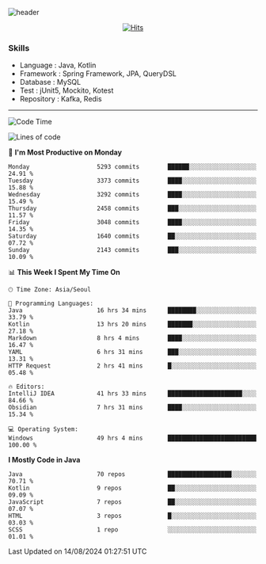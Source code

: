 <!-- Github Profile Readme로 프로필 꾸미기 : https://zzsza.github.io/development/2020/07/10/make-github-profile-readme/ -->

<!-- github theme -->
  <!-- 
    ![header](https://capsule-render.vercel.app/api?type=slice&color=e0f0e3&height=150&section=header&text=beasy&fontSize=45)
  -->
  ![header](https://capsule-render.vercel.app/api?type=soft&color=e0f0e3&height=150&section=header&text=Choi-YongSeok&fontSize=55&animation=twinkling)


<!-- hits count : https://hits.seeyoufarm.com/ -->
<div align=center>
    
  [![Hits](https://hits.seeyoufarm.com/api/count/incr/badge.svg?url=https%3A%2F%2Fgithub.com%2Fchoi-ys&count_bg=%2379C83D&title_bg=%23555555&icon=&icon_color=%23E7E7E7&title=hits&edge_flat=false)](https://hits.seeyoufarm.com)

</div>


<!-- Committed Top Lang -->
<div align=center>
</div>


### Skills
 - Language : Java, Kotlin
 - Framework : Spring Framework, JPA, QueryDSL
 - Database : MySQL
 - Test : jUnit5, Mockito, Kotest
 - Repository : Kafka, Redis

---

<!--START_SECTION:waka-->
![Code Time](http://img.shields.io/badge/Code%20Time-4%2C320%20hrs%2032%20mins-blue)

![Lines of code](https://img.shields.io/badge/From%20Hello%20World%20I%27ve%20Written-14.9%20million%20lines%20of%20code-blue)

📅 **I'm Most Productive on Monday** 

```text
Monday                   5293 commits        ██████░░░░░░░░░░░░░░░░░░░   24.91 % 
Tuesday                  3373 commits        ████░░░░░░░░░░░░░░░░░░░░░   15.88 % 
Wednesday                3292 commits        ████░░░░░░░░░░░░░░░░░░░░░   15.49 % 
Thursday                 2458 commits        ███░░░░░░░░░░░░░░░░░░░░░░   11.57 % 
Friday                   3048 commits        ████░░░░░░░░░░░░░░░░░░░░░   14.35 % 
Saturday                 1640 commits        ██░░░░░░░░░░░░░░░░░░░░░░░   07.72 % 
Sunday                   2143 commits        ███░░░░░░░░░░░░░░░░░░░░░░   10.09 % 
```


📊 **This Week I Spent My Time On** 

```text
🕑︎ Time Zone: Asia/Seoul

💬 Programming Languages: 
Java                     16 hrs 34 mins      ████████░░░░░░░░░░░░░░░░░   33.79 % 
Kotlin                   13 hrs 20 mins      ███████░░░░░░░░░░░░░░░░░░   27.18 % 
Markdown                 8 hrs 4 mins        ████░░░░░░░░░░░░░░░░░░░░░   16.47 % 
YAML                     6 hrs 31 mins       ███░░░░░░░░░░░░░░░░░░░░░░   13.31 % 
HTTP Request             2 hrs 41 mins       █░░░░░░░░░░░░░░░░░░░░░░░░   05.48 % 

🔥 Editors: 
IntelliJ IDEA            41 hrs 33 mins      █████████████████████░░░░   84.66 % 
Obsidian                 7 hrs 31 mins       ████░░░░░░░░░░░░░░░░░░░░░   15.34 % 

💻 Operating System: 
Windows                  49 hrs 4 mins       █████████████████████████   100.00 % 
```

**I Mostly Code in Java** 

```text
Java                     70 repos            ██████████████████░░░░░░░   70.71 % 
Kotlin                   9 repos             ██░░░░░░░░░░░░░░░░░░░░░░░   09.09 % 
JavaScript               7 repos             ██░░░░░░░░░░░░░░░░░░░░░░░   07.07 % 
HTML                     3 repos             █░░░░░░░░░░░░░░░░░░░░░░░░   03.03 % 
SCSS                     1 repo              ░░░░░░░░░░░░░░░░░░░░░░░░░   01.01 % 
```




 Last Updated on 14/08/2024 01:27:51 UTC
<!--END_SECTION:waka-->

<!-- 
![footer](https://capsule-render.vercel.app/api?section=footer&type=slice&color=e0f0e3)
-->

